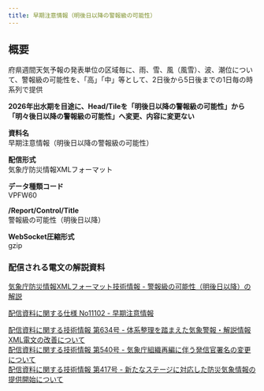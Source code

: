 ```yaml
---
title: 早期注意情報（明後日以降の警報級の可能性）
---
```


## 概要
府県週間天気予報の発表単位の区域毎に、雨、雪、風（風雪）、波、潮位について、警報級の可能性を、「高」「中」等として、2日後から5日後までの1日毎の時系列で提供

**2026年出水期を目途に、Head/Tileを「明後日以降の警報級の可能性」から「明々後日以降の警報級の可能性」へ変更、内容に変更ない**


**資料名** <br/>
早期注意情報（明後日以降の警報級の可能性）
 
**配信形式** <br/>
気象庁防災情報XMLフォーマット

**データ種類コード** <br/>
VPFW60

**/Report/Control/Title** <br/>
警報級の可能性（明後日以降）
 
**WebSocket圧縮形式** <br/>
gzip

### 配信される電文の解説資料
[気象庁防災情報XMLフォーマット技術情報 - 警報級の可能性（明後日以降）の解説](https://dmdata.jp/docs/jma/manual/0315-0315.pdf) 
 
 
[配信資料に関する仕様 No11102 - 早期注意情報](https://www.data.jma.go.jp/suishin/shiyou/pdf/no11102)


[配信資料に関する技術情報 第634号 - 体系整理を踏まえた気象警報・解説情報XML電文の改善について](https://dmdata.jp/docs/jma/technical/634.pdf) <br/>
[配信資料に関する技術情報 第540号 - 気象庁組織再編に伴う発信官署名の変更について](https://dmdata.jp/docs/jma/technical/540.pdf) <br/>
[配信資料に関する技術情報 第417号 - 新たなステージに対応した防災気象情報の提供開始について](https://dmdata.jp/docs/jma/technical/417.pdf) 
